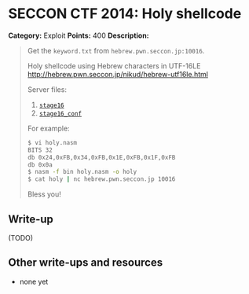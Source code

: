 # SECCON CTF 2014: Holy shellcode

**Category:** Exploit
**Points:** 400
**Description:**

> Get the `keyword.txt` from `hebrew.pwn.seccon.jp:10016`.
>
> Holy shellcode using Hebrew characters in UTF-16LE
<http://hebrew.pwn.seccon.jp/nikud/hebrew-utf16le.html>
>
> Server files:
>
> 1. [`stage16`](stage16)
> 2. [`stage16_conf`](stage16_conf)
>
> For example:
>
> ```bash
> $ vi holy.nasm
> BITS 32
> db 0x24,0xFB,0x34,0xFB,0x1E,0xFB,0x1F,0xFB
> db 0x0a
> $ nasm -f bin holy.nasm -o holy
> $ cat holy | nc hebrew.pwn.seccon.jp 10016
> ```
>
> Bless you!

## Write-up

(TODO)

## Other write-ups and resources

* none yet
